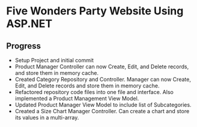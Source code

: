 # Five Wonders Party Website Using ASP.NET

## Progress
* Setup Project and initial commit
* Product Manager Controller can now Create, Edit, and Delete records, and store them in memory cache.
* Created Category Repository and Controller. Manager can now Create, Edit, and Delete records and store them in memory cache.
* Refactored repository code files into one file and interface. Also implemented a Product Management View Model.
* Updated Product Manager View Model to include list of Subcategories.
* Created a Size Chart Manager Controller. Can create a chart and store its values in a multi-array.